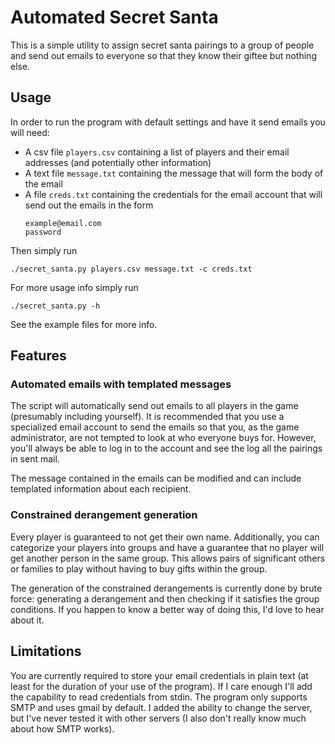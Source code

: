 # Automated Secret Santa

This is a simple utility to assign secret santa pairings to a group of people
and send out emails to everyone so that they know their giftee but nothing else.

## Usage

In order to run the program with default settings and have it send emails you
will need:

- A csv file `players.csv` containing a list of players and their email addresses (and
  potentially other information)
- A text file `message.txt` containing the message that will form the body of the email
- A file `creds.txt` containing the credentials for the email account that will send out the
  emails in the form
  ```
  example@email.com
  password
  ```

Then simply run 
```
./secret_santa.py players.csv message.txt -c creds.txt
```

For more usage info simply run

```
./secret_santa.py -h
```

See the example files for more info.

## Features

### Automated emails with templated messages

The script will automatically send out emails to all players in the game
(presumably including yourself). It is recommended that you use a specialized
email account to send the emails so that you, as the game administrator, are not
tempted to look at who everyone buys for. However, you'll always be able to log
in to the account and see the log all the pairings in sent mail.

The message contained in the emails can be modified and can include templated
information about each recipient.

### Constrained derangement generation

Every player is guaranteed to not get their own name. Additionally, you can
categorize your players into groups and have a guarantee that no player will get
another person in the same group. This allows pairs of significant others or
families to play without having to buy gifts within the group.

The generation of the constrained derangements is currently done by brute force:
generating a derangement and then checking if it satisfies the group
conditions. If you happen to know a better way of doing this, I'd love to hear
about it.

## Limitations

You are currently required to store your email credentials in plain text (at
least for the duration of your use of the program). If I care enough I'll add
the capability to read credentials from stdin. The program only supports SMTP
and uses gmail by default. I added the ability to change the server, but I've
never tested it with other servers (I also don't really know much about how SMTP
works).
